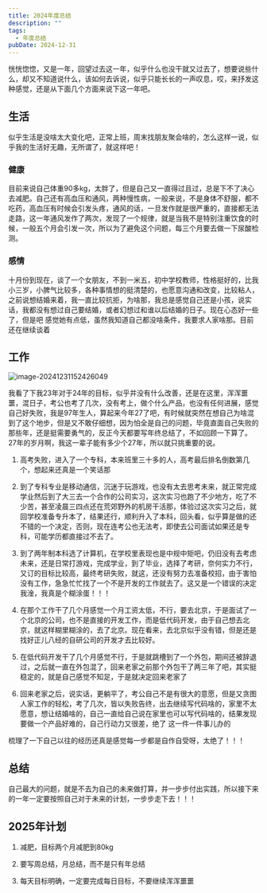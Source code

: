```yaml
---
title: 2024年度总结
description: ""
tags:
  - 年度总结
pubDate: 2024-12-31
---
```



恍恍惚惚，又是一年，回望过去这一年，似乎什么也没干就又过去了，想要说些什么，却又不知道说什么，该如何去诉说，似乎只能长长的一声叹息，哎，来抒发这种感觉，还是从下面几个方面来说下这一年吧。



## 生活



似乎生活是没啥太大变化吧，正常上班，周末找朋友聚会啥的，怎么这样一说，似乎我的生活好无趣，无所谓了，就这样吧！



### 健康



目前来说自己体重90多kg，太胖了，但是自己又一直得过且过，总是下不了决心去减肥。自己还有高血压和通风，两种慢性病，一般来说，不是身体不舒服，都不吃药，高血压有时候会引发头疼，通风的话，一旦发作就是很严重的，直接都无法走路，这一年通风发作了两次，发现了一个规律，就是当我不是特别注重饮食的时候，一般五个月会引发一次，所以为了避免这个问题，每三个月要去做一下尿酸检测。



### 感情



十月份到现在，谈了一个女朋友，不到一米五，初中学校教师，性格挺好的，比我小三岁，小脾气比较多，各种事情想的挺清楚的，也愿意沟通和改变，比较粘人，之前说想结婚来着，我一直比较抗拒，为啥那，我总是感觉自己还是小孩，说实话，我都没有想过自己要结婚，或者幻想过和谁以后结婚的日子。现在心态好一些了，但是吧 感觉她有点低，虽然我知道自己都没啥条件，我要求人家啥那。目前还在继续谈着



## 工作



![image-20241231152426049](https://shyblog.oss-cn-beijing.aliyuncs.com/img/image-20241231152426049.png)



我看了下我23年对于24年的目标，似乎并没有什么改善，还是在这里，浑浑噩噩，混日子，考公也考了几次，没有考上，做个什么产品，也没有任何进展，感觉自己好失败，我是97年生人，算起来今年27了吧，有时候就突然在想自己为啥混到了这个地步，但是又不敢仔细想，因为怕全是自己的问题，毕竟直面自己失败的那些年，还是挺需要勇气的，反正今天都要写年终总结了，不如回顾一下算了。27年的岁月啊，我这一辈子能有多少个27年，所以就只挑重要的说。



1. 高考失败，进入了一个专科，本来班里三十多的人，高考最后排名倒数第几个，想起来还真是一个笑话那

2. 到了专科专业是移动通信，沉迷于玩游戏，也没有太去思考未来，就正常完成学业然后到了大三去一个合作的公司实习，这次实习也跑了不少地方，吃了不少苦，甚至凌晨三四点还在荒郊野外的机房干活那，体验过这次实习之后，就回学校准备专升本了，结果还行，顺利升入了本科，回头看，似乎算是做的还不错的一个决定，否则，现在连考公也无法考，即使去公司面试如果还是专科，可能学历都直接过不去了。

3. 到了两年制本科选了计算机，在学校里表现也是中规中矩吧，仍旧没有去考虑未来，还是日常打游戏，完成学业，到了毕业，选择了考研，奈何实力不行，又订的目标比较高，最终考研失败，就这，还没有努力去准备校招，由于害怕没有工作，急急忙忙找了一个不是开发的工作就去了。这又是一个错误的决定 我淦，我真是个糊涂蛋！！！

4. 在那个工作干了几个月感觉一个月工资太低，不行，要去北京，于是面试了一个北京的公司，也不是直接的开发工作，而是低代码开发，由于自己想去北京，就这样糊里糊涂的，去了北京。现在看来，去北京似乎没有错，但是还是找好正儿八经的自研公司的开发才去比较好。

5. 在低代码开发干了几个月感觉不行，于是就跳槽到了一个外包，期间还被辞退过，之后就一直在外包混了，回来老家之前那个外包干了两三年了吧，其实挺稳定的，就是自己感觉不知足，于是就决定回来老家了

6. 回来老家之后，说实话，更躺平了，考公自己不是有很大的意愿，但是又贪图人家工作的轻松，考了几次，皆以失败告终，出去继续写代码啥的，家里不太愿意，想让结婚啥的，自己一直给自己说在家里也可以写代码啥的，结果发现要做一个产品好难的，自己行动力又很差，绝了 这一件一件事儿办的



梳理了一下自己以往的经历还真是感觉每一步都是自作自受呀，太绝了！！！



## 总结



自己最大的问题，就是不去为自己的未来做打算，并一步步付出实践，所以接下来的一年一定要按照自己对于未来的计划，一步步走下去！！！



## 2025年计划



1. 减肥，目标两个月减肥到80kg

2. 要写周总结，月总结，而不是只有年总结

3. 每天目标明确，一定要完成每日目标，不要继续浑浑噩噩
